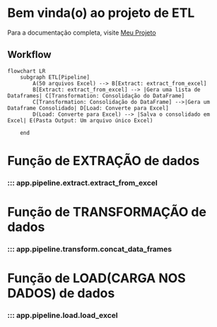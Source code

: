 # Bem vinda(o) ao projeto de ETL

Para a documentação completa, visite [Meu Projeto](https://Brunocodigoestudo.github.io/estrutura_projeto_ETL/)

## Workflow

```mermaid
flowchart LR
    subgraph ETL[Pipeline]
        A(50 arquivos Excel) --> B[Extract: extract_from_excel]
        B[Extract: extract_from_excel] --> |Gera uma lista de Dataframes| C[Transformation: Consolidação do DataFrame]
        C[Transformation: Consolidação do DataFrame] -->|Gera um Dataframe Consolidado| D[Load: Converte para Excel]
        D(Load: Converte para Excel) --> |Salva o consolidado em Excel| E(Pasta Output: Um arquivo único Excel)

    end
```

# Função de EXTRAÇÃO de dados

### ::: app.pipeline.extract.extract_from_excel

# Função de TRANSFORMAÇÃO de dados

### ::: app.pipeline.transform.concat_data_frames

# Função de LOAD(CARGA NOS DADOS) de dados

### ::: app.pipeline.load.load_excel



